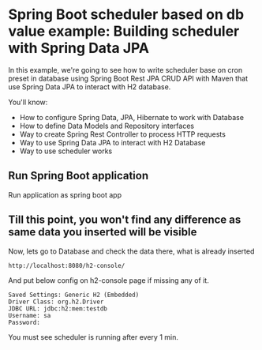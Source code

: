 # Spring Boot scheduler based on db value example: Building scheduler with Spring Data JPA

In this example, we're going to see how to write scheduler base on cron preset in database using Spring Boot Rest JPA CRUD API with Maven that use Spring Data JPA to interact with H2 database.

You'll know:

- How to configure Spring Data, JPA, Hibernate to work with Database
- How to define Data Models and Repository interfaces
- Way to create Spring Rest Controller to process HTTP requests
- Way to use Spring Data JPA to interact with H2 Database
- Way to use scheduler works

## Run Spring Boot application

Run application as spring boot app

## Till this point, you won't find any difference as same data you inserted will be visible

Now, lets go to Database and check the data there, what is already inserted
```
http://localhost:8080/h2-console/
```
And put below config on h2-console page if missing any of it.
```
Saved Settings: Generic H2 (Embedded)
Driver Class: org.h2.Driver
JDBC URL: jdbc:h2:mem:testdb
Username: sa
Password: 
```

You must see scheduler is running after every 1 min.